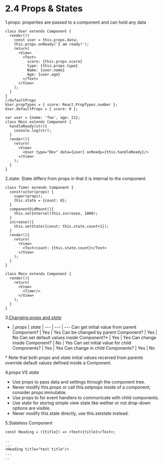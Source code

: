 # 2.4 Props & States

1.props: properties are passed to a component and can hold any data
```
class User extends Component {
  render(){
    const user = this.props.data;
    this.props.onReady('I am ready!');
    return(
      <View>
        <Text>
          score: {this.props.score}
          type: {this.props.type}
          Name: {user.name}
          Age: {user.age}
        </Text>
      </View>
    );
  }
}
//dufaultProps
User.propTypes = { score: React.PropTypes.number };
User.defaultProps = { score: 0 };

var user = {name: 'foo', age: 21};
class Main extends Component {
  handleReady(str){
    console.log(str);
  }
  render(){
    return(
      <View>
        <User type="Dev" data={user} onReady={this.handleReady}/>
      </View>
    );
  }
}
```
2.state: State differs from props in that it is internal to the component.

```
class Timer extends Component {
  constructor(props) {
    super(props);
    this.state = {count: 0};
  }
  componentDidMount(){
    this.setInterval(this.increase, 1000);
  }
  increase(){
    this.setState({conut: this.state.count+1});
  }
  render(){
    return(
      <View>
        <Text>count: {this.state.count}</Text>
      </View>
    );
  }
}

class Main extends Component {
  render(){
    return(
      <View>
        <Timer/>
      </View>
    );
  }
}
```

3.[Changing _props_ and _state_](https://github.com/uberVU/react-guide/blob/master/props-vs-state.md#changing-props-and-state)

- | _props_ | _state_ | 
--- | --- | --- 
Can get initial value from parent Component? | Yes | Yes
Can be changed by parent Component? | Yes | No
Can set default values inside Component?* | Yes | Yes
Can change inside Component? | No | Yes
Can set initial value for child Components? | Yes | Yes
Can change in child Components? | Yes | No

\* Note that both _props_ and _state_ initial values received from parents override default values defined inside a Component.

4._props_ VS _state_
 - Use props to pass data and settings through the component tree.
 - Never modify this.props or call this.setprops inside of a component; consider props immutable.
 - Use props to for event handlers to communicate with child components.
 - Use state for storing simple view state like wether or not drop-down options are visible.
 - Never modify this.state directly, use this.setstate instead.

5.Stateless Component
```
const Heading = ({title}) => <Text>{title}</Text>;

..
...
<Heading title="test title"/>
...
..
```